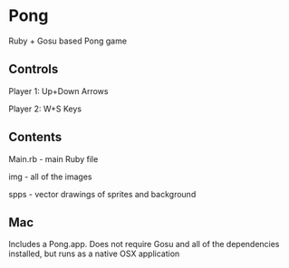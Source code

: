 Pong
====

Ruby + Gosu based Pong game

Controls
---------

Player 1: Up+Down Arrows

Player 2: W+S Keys

Contents
---------

Main.rb - main Ruby file

img - all of the images

spps - vector drawings of sprites and background

Mac
----

Includes a Pong.app. Does not require Gosu and all of the dependencies installed, but runs as a native OSX application
